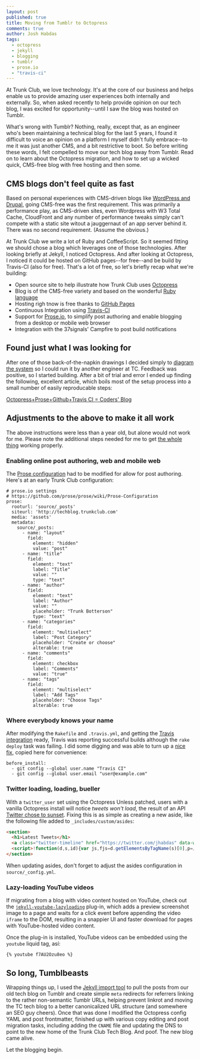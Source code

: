 ```yaml
---
layout: post
published: true
title: Moving from Tumblr to Octopress
comments: true
author: Josh Habdas
tags: 
  - octopress
  - jekyll
  - blogging
  - tumblr
  - prose.io
  - "travis-ci"
---
```


At Trunk Club, we love technology. It's at the core of our business and helps enable us to provide amazing user experiences both internally and externally. So, when asked recently to help provide opinion on our tech blog, I was excited for opportunity--until I saw the blog was hosted on Tumblr.

What's wrong with Tumblr? Nothing, really, except that, as an engineer who's been maintaining a technical blog for the last 5 years, I found it difficult to voice an opinion on a platform I myself didn't fully embrace--to me it was just another CMS, and a bit restrictive to boot. So before writing these words, I felt compelled to move our tech blog away from Tumblr. Read on to learn about the Octopress migration, and how to set up a wicked quick, CMS-free blog with free hosting and then some.

<!-- more -->

## CMS blogs don't feel quite as fast

Based on personal experiences with CMS-driven blogs like [WordPress and Drupal](http://www.habdas.org/drupal-7-for-wordpress-admins/), going CMS-free was the first requirement. This was primarily a performance play, as CMS-driven sites, even Wordpress with W3 Total Cache, CloudFront and any number of performance tweaks simply can't compete with a static site witout a jauggernaut of an app server behind it. There was no second requirement. (Assume the obvious.)

At Trunk Club we write a lot of Ruby and CoffeeScript. So it seemed fitting we should chose a blog which leverages one of those technologies. After looking briefly at Jekyll, I noticed Octopress. And after looking at Octopress, I noticed it could be hosted on GitHub pages--for free--and be build by Travis-CI (also for free). That's a  lot of free, so let's briefly recap what we're building:

- Open source site to help illustrate how Trunk Club uses [Octopress](http://octopress.org/)
- Blog is of the CMS-free variety and based on the wonderful [Ruby language](https://www.ruby-lang.org/)
- Hosting righ tnow is free thanks to [GitHub Pages](http://pages.github.com/)
- Continuous Integration using [Travis-CI](https://travis-ci.org/)
- Support for [Prose.io](http://prose.io/), to simplify post authoring and enable blogging from a desktop or mobile web browser
- Integration with the 37signals' Campfire to post build notifications

## Found just what I was looking for

After one of those back-of-the-napkin drawings I decided simply to [diagram the system](http://www.gliffy.com/go/publish/4845414) so I could run it by another engineer at TC. Feedback was positive, so I started building. After a bit of trial and error I ended up finding the following, excellent article, which boils most of the setup process into a small number of easily reproducable steps:

[Octopress+Prose+Github+Travis CI = Coders' Blog](http://rogerz.github.io/blog/2013/02/21/prose-io-github-travis-ci/)

## Adjustments to the above to make it all work

The above instructions were less than a year old, but alone would not work for me. Please note the additional steps needed for me to get [the whole thing](http://www.gliffy.com/go/publish/4845414) working properly.

### Enabling online post authoring, web and mobile web
The [Prose configuration](https://github.com/prose/prose/wiki/Prose-Configuration) had to be modified for allow for post authoring. Here's at an early Trunk Club configuration:

```
# prose.io settings
# https://github.com/prose/prose/wiki/Prose-Configuration
prose:
  rooturl: 'source/_posts'
  siteurl: 'http://techblog.trunkclub.com'
  media: 'assets'
  metadata:
    source/_posts:
      - name: "layout"
        field:
          element: "hidden"
          value: "post"
      - name: "title"
        field:
          element: "text"
          label: "Title"
          value: ""
          type: "text"
      - name: "author"
        field:
          element: "text"
          label: "Author"
          value: ""
          placeholder: "Trunk Botterson"
          type: "text"
      - name: "categories"
        field:
          element: "multiselect"
          label: "Post Category"
          placeholder: "Create or choose"
          alterable: true
      - name: "comments"
        field:
          element: checkbox
          label: "Comments"
          value: "true"
      - name: "tags"
        field:
          element: "multiselect"
          label: "Add Tags"
          placeholder: "Choose Tags"
          alterable: true
```

### Where everybody knows your name

After modifying the `Rakefile` and `.travis.yml`, and getting the [Travis integration](https://travis-ci.org/trunkclub/trunkclub.github.io) ready, Travis was reporting successful builds although the `rake deploy` task was failing. I did some digging and was able to turn up a [nice fix](https://github.com/travis-ci/travis-cookbooks/issues/159#issuecomment-21675873), copied here for convenience:

    before_install:
      - git config --global user.name "Travis CI"
      - git config --global user.email "user@example.com"
      
### Twitter loading, loading, bueller

With a `twitter_user` set using the Octopress Unless patched, users with a vanilla Octopress install will notice *tweets won't load*, the result of an API [Twitter chose to sunset](https://dev.twitter.com/blog/api-housekeeping). Fixing this is as simple as creating a new aside, like the following file added to `_includes/custom/asides`:

``` html twitter_widget.html
<section>
  <h1>Latest Tweets</h1>
  <a class="twitter-timeline" href="https://twitter.com/jhabdas" data-widget-id="382004356658130944">Tweets by @jhabdas</a>
  <script>!function(d,s,id){var js,fjs=d.getElementsByTagName(s)[0],p=/^http:/.test(d.location)?'http':'https';if(!d.getElementById(id)){js=d.createElement(s);js.id=id;js.src=p+"://platform.twitter.com/widgets.js";fjs.parentNode.insertBefore(js,fjs);}}(document,"script","twitter-wjs");</script>
</section>
```

When updating asides, don't forget to adjust the asides configuration in `source/_config.yml`.

### Lazy-loading YouTube videos

If migrating from a blog with video content hosted on YouTube, check out the [`jekyll-youtube-lazyloading`](https://github.com/erossignon/jekyll-youtube-lazyloading/) plug-in, which adds a preview screenshot image to a page and waits for a click event before appending the video `iframe` to the DOM, resulting in a snappier UI and faster download for pages with YouTube-hosted video content.

Once the plug-in is installed, YouTube videos can be embedded using the `youtube` liquid tag, así:

```
{% youtube f7AU2Ozu8eo %}
```

## So long, Tumblbeasts

Wrapping things up, I used the [Jekyll import tool](https://github.com/jekyll/jekyll-import) to pull the posts from our old tech blog on Tumblr and create simple `meta` redirects for referrers linking to the rather non-semantic Tumblr URLs, helping prevent linkrot and moving the TC tech blog to a better canonicalized URL structure (and somewhere an SEO guy cheers). Once that was done I modified the Octopress config YAML and post frontmatter, finished up with various copy editing and post migration tasks, including adding the `CNAME` file and updating the DNS to point to the new home of the Trunk Club Tech Blog. And poof. The new blog came alive.

Let the blogging begin.